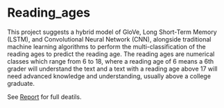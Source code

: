 # Reading_ages
This project suggests a hybrid model of GloVe, Long Short-Term Memory (LSTM), and Convolutional Neural Network (CNN), alongside traditional machine learning algorithms to perform the multi-classification of the reading ages to predict the reading age. The reading ages are numerical classes which range from 6 to 18, where a reading age of 6 means a 6th grader will understand the text and a text with a reading age above 17 will need advanced knowledge and understanding, usually above a college graduate. 

See [Report](https://github.com/otobbie/reading_ages/raw/main/Report.docx) for full deatils.
